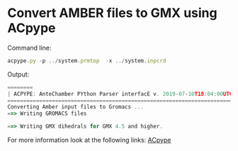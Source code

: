 # Convert AMBER files to GMX using ACpype

Command line:
``` javascript
acpype.py -p ../system.prmtop  -x ../system.inpcrd 
```

Output:
``` javascript
========
| ACPYPE: AnteChamber PYthon Parser interfacE v. 2019-07-10T18:04:00UTC (c) 2019 AWSdS |
========================================================================================
Converting Amber input files to Gromacs ...
==> Writing GROMACS files

==> Writing GMX dihedrals for GMX 4.5 and higher.
```

For more information look at the following links: [ACpype](https://www.ccpn.ac.uk/v2-software/software/ACPYPE-folder/acpype)
